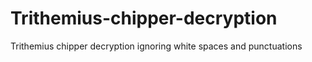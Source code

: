 # Trithemius-chipper-decryption
Trithemius chipper decryption ignoring white spaces and punctuations
